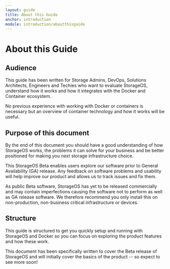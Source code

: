 ```yaml
---
layout: guide
title: About this Guide
anchor: introduction
module: introduction/aboutthisguide
---
```


# About this Guide

## Audience
This guide has been written for Storage Admins, DevOps, Solutions Architects, Engineers and Techies who want to evaluate StorageOS, understand how it works and how it integrates with the Docker and Container ecosystem.

No previous experience with working with Docker or containers is necessary but an overview of container technology and how it works will be useful.

## Purpose of this document
By the end of this document you should have a good understanding of how StorageOS works, the problems it can solve for your business and be better positioned for making you next storage infrastructure choice.

This StorageOS Beta enables users explore our software prior to General Availability (GA) release.  Any feedback on software problems and usability will help improve our product and allows us to track issues and fix them.

As public Beta software, StorageOS has yet to be released commercially and may contain imperfections causing the software not to perform as well as GA release software.  We therefore recommend you only install this on non-production, non-business critical infrastructure or devices.

## Structure
This guide is structured to get you quickly setup and running with StorageOS and Docker so you can focus on exploring the product features and how these work.

This document has been specifically written to cover the Beta release of StorageOS and will initially cover the basics of the product -- so expect to see more soon!

<!---This guide is structured into the following sections: *to be revised as sections are changed*
1.	Getting Started: what is StorageOS and what problems does it solve for you
2.	Architectural Overview: Break down of the architectural components StorageOS comprises, how they join together and the infrastructure use cases that are supported.
3.	Installation Requirements: What you’ll need to get started for you chosen deployment method
4.	Installation Guide: Guides you through the installation process for your chosen deployment method
5.	Exercises: These are here to help you get up to speed with StorageOS and familiarise yourself with the features and why they matter
6.	GUI and Administration: This section is concerned with introducing you to the GUI and how its organised – you should already have become familiar with this in the previous section.
7. --->
